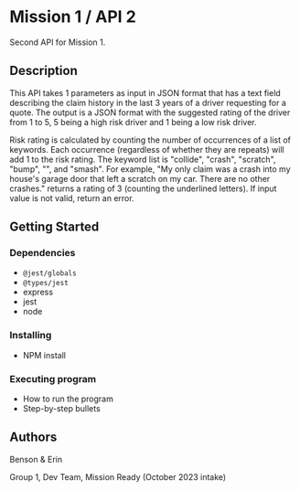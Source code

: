 # Mission 1 / API 2

Second API for Mission 1.

## Description

This API takes 1 parameters as input in JSON format that has a text field describing the claim history in the last 3 years of a driver requesting for a quote.  The output is a JSON format with the suggested rating of the driver from 1 to 5, 5 being a high risk driver and 1 being a low risk driver.

Risk rating is calculated by counting the number of occurrences of a list of keywords.  Each occurrence (regardless of whether they are repeats) will add 1 to the risk rating.  The keyword list is "collide", "crash", "scratch", "bump", "", and "smash".  For example, "My only claim was a crash into my house's garage door that left a scratch on my car. There are no other crashes." returns a rating of 3 (counting the underlined letters).  If input value is not valid, return an error.

## Getting Started

### Dependencies

* ``` @jest/globals ```
* ``` @types/jest ```
* express
* jest
* node

### Installing

* NPM install

### Executing program

* How to run the program
* Step-by-step bullets

## Authors

Benson & Erin

Group 1, Dev Team, Mission Ready (October 2023 intake)
